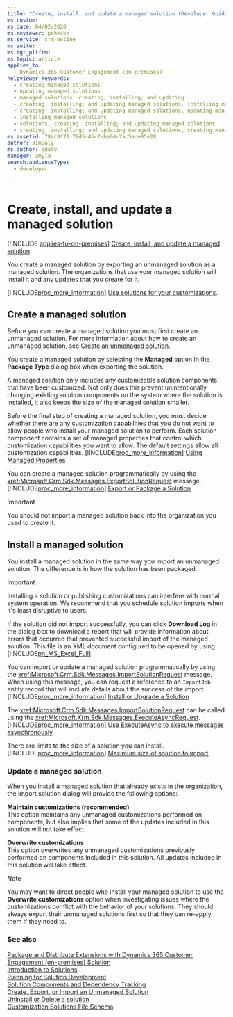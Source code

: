 ```yaml
---
title: "Create, install, and update a managed solution (Developer Guide for Dynamics 365 Customer Engagement (on-premises))| MicrosoftDocs"
ms.custom: 
ms.date: 04/02/2020
ms.reviewer: pehecke
ms.service: crm-online
ms.suite: 
ms.tgt_pltfrm: 
ms.topic: article
applies_to: 
  - Dynamics 365 Customer Engagement (on-premises)
helpviewer_keywords: 
  - creating managed solutions
  - updating managed solutions
  - managed solutions, creating; installing; and updating
  - creating; installing; and updating managed solutions, installing managed solutions
  - creating; installing; and updating managed solutions, updating managed solutions
  - installing managed solutions
  - solutions, creating; installing; and updating managed solutions
  - creating; installing; and updating managed solutions, creating managed solutions
ms.assetid: 78ec9f71-7845-46c7-be6d-7ac5ade85e28
author: JimDaly
ms.author: jdaly
manager: amyla
search.audienceType: 
  - developer

---
```

# Create, install, and update a managed solution

[!INCLUDE [applies-to-on-premises](../includes/applies-to-on-premises.md)] [Create, install, and update a managed solution](/powerapps/developer/common-data-service/create-install-update-managed-solution).

You create a managed solution by exporting an unmanaged solution as a managed solution. The organizations that use your managed solution will install it and any updates that you create for it.  
  
 [!INCLUDE[proc_more_information](../includes/proc-more-information.md)] [Use solutions for your customizations](../customize/use-solutions-for-your-customizations.md).  
  
<a name="BKMK_CreateManagedSolution"></a>   
## Create a managed solution  
 Before you can create a managed solution you must first create an unmanaged solution. For more information about how to create an unmanaged solution, see [Create an unmanaged solution](create-export-import-unmanaged-solution.md#BKMK_CreateUnmanagedSolution).  
  
 You create a managed solution by selecting the **Managed** option in the **Package Type** dialog box when exporting the solution.  
  
 A managed solution only includes any customizable solution components that have been customized. Not only does this prevent unintentionally changing existing solution components on the system where the solution is installed, it also keeps the size of the managed solution smaller.  
  
 Before the final step of creating a managed solution, you must decide whether there are any customization capabilities that you do not want to allow people who install your managed solution to perform. Each solution component contains a set of managed properties that control which customization capabilities you want to allow. The default settings allow all customization capabilities. [!INCLUDE[proc_more_information](../includes/proc-more-information.md)] [Using Managed Properties](use-managed-properties.md)  
  
 You can create a managed solution programmatically by using the <xref:Microsoft.Crm.Sdk.Messages.ExportSolutionRequest> message. [!INCLUDE[proc_more_information](../includes/proc-more-information.md)] [Export or Package a Solution](work-solutions.md#BKMK_ExportPackageSolution)  
  
> [!IMPORTANT]
>  You should not import a managed solution back into the organization you used to create it.  
  
<a name="BKMK_InstallManagedSolution"></a>   
## Install a managed solution  
 You install a managed solution in the same way you import an unmanaged solution. The difference is in how the solution has been packaged.  
  
> [!IMPORTANT]
>  Installing a solution or publishing customizations can interfere with normal system operation. We recommend that you schedule solution imports when it's least disruptive to users.  
  
 If the solution did not import successfully, you can click **Download Log** in the dialog box to download a report that will provide information about errors that occurred that prevented successful import of the managed solution. This file is an XML document configured to be opened by using [!INCLUDE[pn_MS_Excel_Full](../includes/pn-ms-excel-full.md)].  
  
 You can import or update a managed solution programmatically by using the <xref:Microsoft.Crm.Sdk.Messages.ImportSolutionRequest> message. When using this message, you can request a reference to an `ImportJob`  entity record that will include details about the success of the import. [!INCLUDE[proc_more_information](../includes/proc-more-information.md)] [Install or Upgrade a Solution](work-solutions.md#BKMK_InstallUpgradeSolution)  
  
 The <xref:Microsoft.Crm.Sdk.Messages.ImportSolutionRequest> can be called using the <xref:Microsoft.Xrm.Sdk.Messages.ExecuteAsyncRequest>. [!INCLUDE[proc_more_information](../includes/proc-more-information.md)] [Use ExecuteAsync to execute messages asynchronously](/powerapps/developer/common-data-service/org-service/use-executeasync)  
  
 There are limits to the size of a solution you can install. [!INCLUDE[proc_more_information](../includes/proc-more-information.md)] [Maximum size of solution to import](create-export-import-unmanaged-solution.md#BKMK_MaxSizeOfSolution)  
  
<a name="BKMK_UpdateManagedSolution"></a>   
### Update a managed solution  
 When you install a managed solution that already exists in the organization, the import solution dialog will provide the following options:  
  
 **Maintain customizations (recommended)**  
 This option maintains any unmanaged customizations performed on components, but also implies that some of the updates included in this solution will not take effect.  
  
 **Overwrite customizations**  
 This option overwrites any unmanaged customizations previously performed on components included in this solution. All updates included in this solution will take effect.  
  
> [!NOTE]
>  You may want to direct people who install your managed solution to use the **Overwrite customizations** option when investigating issues where the customizations conflict with the behavior of your solutions. They should always export their unmanaged solutions first so that they can re-apply them if they need to.  
  
### See also  
 [Package and Distribute Extensions with Dynamics 365 Customer Engagement (on-premises) Solution](package-distribute-extensions-use-solutions.md)   
 [Introduction to Solutions](introduction-solutions.md)   
 [Planning for Solution Development](plan-solution-development.md)   
 [Solution Components and Dependency Tracking](dependency-tracking-solution-components.md)   
 [Create, Export, or Import an Unmanaged Solution](create-export-import-unmanaged-solution.md)   
 [Uninstall or Delete a solution](uninstall-delete-solution.md)   
 [Customization Solutions File Schema](customize-dev/customization-solutions-file-schema.md)
 